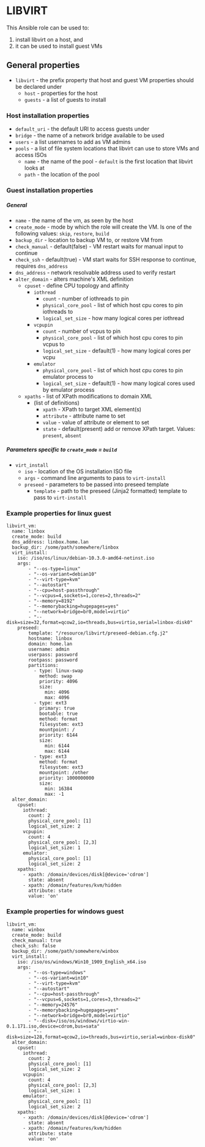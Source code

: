 # LIBVIRT

This Ansible role can be used to:
1. install libvirt on a host, and
2. it can be used to install guest VMs

## General properties
- `libvirt` - the prefix property that host and guest VM properties should be declared under
    - `host` - properties for the host
    - `guests` - a list of guests to install

### Host installation properties
- `default_uri` - the default URI to access guests under
- `bridge` - the name of a network bridge available to be used
- `users` - a list usernames to add as VM admins
- `pools` - a list of file system locations that libvirt can use to store VMs and access ISOs
    - `name` - the name of the pool - `default` is the first location that libvirt looks at
    - `path` - the location of the pool

### Guest installation properties

##### General
- `name` - the name of the vm, as seen by the host
- `create_mode` - mode by which the role will create the VM. Is one of the following values: `skip`, `restore`, `build`
- `backup_dir` - location to backup VM to, or restore VM from
- `check_manual` - default(false) - VM restart waits for manual input to continue
- `check_ssh` - default(true) - VM start waits for SSH response to continue, requires `dns_address`
- `dns_address` - network resolvable address used to verify restart
- `alter_domain` - alters machine's XML definition
    - `cpuset` - define CPU topology and affinity
        - `iothread`
            - `count` - number of iothreads to pin
            - `physical_core_pool` - list of which host cpu cores to pin iothreads to
            - `logical_set_size` - how many logical cores per iothread
        - `vcpupin`
            - `count` - number of vcpus to pin
            - `physical_core_pool` - list of which host cpu cores to pin vcpus to
            - `logical_set_size` - default(1) - how many logical cores per vcpu
        - `emulator`
            - `physical_core_pool` - list of which host cpu cores to pin emulator process to
            - `logical_set_size` - default(1) - how many logical cores used by emulator process
    - `xpaths` - list of XPath modifications to domain XML
        - (list of definitions)
            - `xpath` - XPath to target XML element(s)
            - `attribute` - attribute name to set
            - `value` - value of attribute or element to set
            - `state` - default(present) add or remove XPath target. Values: `present`, `absent`


##### Parameters specific to `create_mode` = `build`
- `virt_install`
    - `iso` - location of the OS installation ISO file
    - `args` - command line arguments to pass to `virt-install`
    - `preseed` - parameters to be passed into preseed template
        - `template` - path to the preseed (Jinja2 formatted) template to pass to `virt-install`

### Example properties for linux guest
```
libvirt_vm:
  name: linbox
  create_mode: build
  dns_address: linbox.home.lan
  backup_dir: /some/path/somewhere/linbox
  virt_install:
    iso: /iso/os/linux/debian-10.3.0-amd64-netinst.iso
    args:
        - "--os-type=linux"
        - "--os-variant=debian10"
        - "--virt-type=kvm"
        - "--autostart"
        - "--cpu=host-passthrough"
        - "--vcpus=4,sockets=1,cores=2,threads=2"
        - "--memory=8192"
        - "--memorybacking=hugepages=yes"
        - "--network=bridge=br0,model=virtio"
        - "--disk=size=32,format=qcow2,io=threads,bus=virtio,serial=linbox-disk0"
    preseed:
        template: "/resource/libvirt/preseed-debian.cfg.j2"
        hostname: linbox
        domain: home.lan
        username: admin
        userpass: password
        rootpass: password
        partitions:
          - type: linux-swap
            method: swap
            priority: 4096
            size:
              min: 4096
              max: 4096
          - type: ext3
            primary: true
            bootable: true
            method: format
            filesystem: ext3
            mountpoint: /
            priority: 6144
            size:
              min: 6144
              max: 6144
          - type: ext3
            method: format
            filesystem: ext3
            mountpoint: /other
            priority: 1000000000
            size:
              min: 16384
              max: -1
  alter_domain:
    cpuset:
      iothread:
        count: 2
        physical_core_pool: [1]
        logical_set_size: 2
      vcpupin:
        count: 4
        physical_core_pool: [2,3]
        logical_set_size: 1
      emulator:
        physical_core_pool: [1]
        logical_set_size: 2
    xpaths:
      - xpath: /domain/devices/disk[@device='cdrom']
        state: absent
      - xpath: /domain/features/kvm/hidden
        attribute: state
        value: 'on'
```

### Example properties for windows guest
```
libvirt_vm:
  name: winbox
  create_mode: build
  check_manual: true
  check_ssh: false
  backup_dir: /some/path/somewhere/winbox
  virt_install:
    iso: /iso/os/windows/Win10_1909_English_x64.iso
    args:
        - "--os-type=windows"
        - "--os-variant=win10"
        - "--virt-type=kvm"
        - "--autostart"
        - "--cpu=host-passthrough"
        - "--vcpus=6,sockets=1,cores=3,threads=2"
        - "--memory=24576"
        - "--memorybacking=hugepages=yes"
        - "--network=bridge=br0,model=virtio"
        - "--disk=/iso/os/windows/virtio-win-0.1.171.iso,device=cdrom,bus=sata"
        - "--disk=size=128,format=qcow2,io=threads,bus=virtio,serial=winbox-disk0"
  alter_domain:
    cpuset:
      iothread:
        count: 2
        physical_core_pool: [1]
        logical_set_size: 2
      vcpupin:
        count: 4
        physical_core_pool: [2,3]
        logical_set_size: 1
      emulator:
        physical_core_pool: [1]
        logical_set_size: 2
    xpaths:
      - xpath: /domain/devices/disk[@device='cdrom']
        state: absent
      - xpath: /domain/features/kvm/hidden
        attribute: state
        value: 'on'
```
